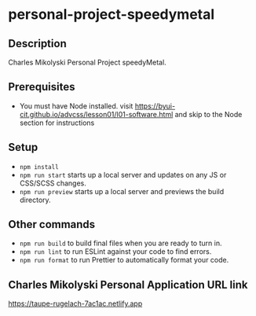 # personal-project-speedymetal
## Description
Charles Mikolyski Personal Project speedyMetal.
## Prerequisites

- You must have Node installed. visit https://byui-cit.github.io/advcss/lesson01/l01-software.html and skip to the Node section for instructions

## Setup

- `npm install`
- `npm run start` starts up a local server and updates on any JS or CSS/SCSS changes.
- `npm run preview` starts up a local server and previews the build directory.

## Other commands

- `npm run build` to build final files when you are ready to turn in.
- `npm run lint` to run ESLint against your code to find errors.
- `npm run format` to run Prettier to automatically format your code.

## Charles Mikolyski Personal Application URL link
https://taupe-rugelach-7ac1ac.netlify.app